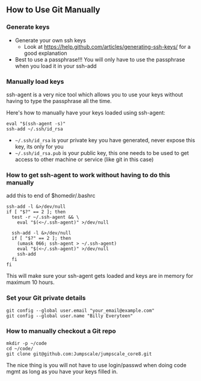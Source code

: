 ## How to Use Git Manually

### Generate keys

- Generate your own ssh keys
    - Look at https://help.github.com/articles/generating-ssh-keys/ for a good explanation
- Best to use a passphrase!!! You will only have to use the passphrase when you load it in your ssh-add

### Manually load keys

ssh-agent is a very nice tool which allows you to use your keys without having to type the passphrase all the time.

Here's how to manually have your keys loaded using ssh-agent:

```
eval "$(ssh-agent -s)"
ssh-add ~/.ssh/id_rsa
```

- ```~/.ssh/id_rsa``` is your private key you have generated, never expose this key, its only for you
- ```~/.ssh/id_rsa.pub``` is your public key, this one needs to be used to get access to other machine or service (like git in this case)

### How to get ssh-agent to work without having to do this manually

add this to end of $homedir/.bashrc
```
ssh-add -l &>/dev/null
if [ "$?" == 2 ]; then
  test -r ~/.ssh-agent && \
    eval "$(<~/.ssh-agent)" >/dev/null

  ssh-add -l &>/dev/null
  if [ "$?" == 2 ]; then
    (umask 066; ssh-agent > ~/.ssh-agent)
    eval "$(<~/.ssh-agent)" >/dev/null
    ssh-add
  fi
fi
```

This will make sure your ssh-agent gets loaded and keys are in memory for maximum 10 hours.

### Set your Git private details

```
git config --global user.email "your_email@example.com"
git config --global user.name "Billy Everyteen"
```

### How to manually checkout a Git repo

```
mkdir -p ~/code
cd ~/code/
git clone git@github.com:Jumpscale/jumpscale_core8.git
```

The nice thing is you will not have to use login/passwd when doing code mgmt as long as you have your keys filled in.